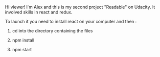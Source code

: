Hi viewer! I'm Alex and this is my second project "Readable" on Udacity. It involved skills in react and redux.

To launch it you need to install react on your computer and then :

1) cd into the directory containing the files

2) npm install

3) npm start

